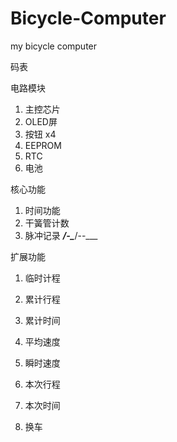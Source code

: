 # Bicycle-Computer
my bicycle computer


码表

电路模块

1. 主控芯片
2. OLED屏
3. 按钮 x4
4. EEPROM
5. RTC
6. 电池

核心功能

1. 时间功能
2. 干簧管计数
3. 脉冲记录  ___/-\____/--\___

扩展功能

1. 临时计程

2. 累计行程
3. 累计时间

4. 平均速度
5. 瞬时速度
6. 本次行程
7. 本次时间

8. 换车
